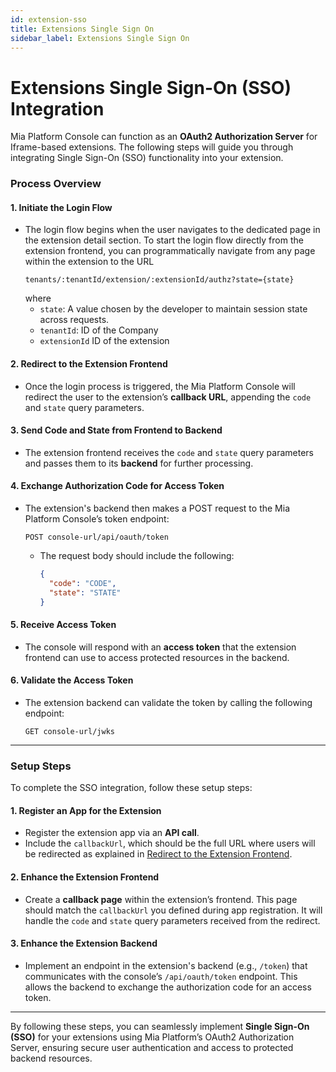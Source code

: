 ```yaml
---
id: extension-sso
title: Extensions Single Sign On
sidebar_label: Extensions Single Sign On
---
```


# **Extensions Single Sign-On (SSO) Integration**

Mia Platform Console can function as an **OAuth2 Authorization Server** for Iframe-based extensions. The following steps will guide you through integrating Single Sign-On (SSO) functionality into your extension.

### **Process Overview**

#### 1. **Initiate the Login Flow**
   - The login flow begins when the user navigates to the dedicated page in the extension detail section.
   To start the login flow directly from the extension frontend, you can programmatically navigate from any page within the extension to the URL
     ```
     tenants/:tenantId/extension/:extensionId/authz?state={state}
     ```
     where
     - `state`: A value chosen by the developer to maintain session state across requests.
     - `tenantId`: ID of the Company
     - `extensionId` ID of the extension 

#### 2. **Redirect to the Extension Frontend**
   - Once the login process is triggered, the Mia Platform Console will redirect the user to the extension’s **callback URL**, appending the `code` and `state` query parameters.

#### 3. **Send Code and State from Frontend to Backend**
   - The extension frontend receives the `code` and `state` query parameters and passes them to its **backend** for further processing.

#### 4. **Exchange Authorization Code for Access Token**
   - The extension's backend then makes a POST request to the Mia Platform Console’s token endpoint:
     ```
     POST console-url/api/oauth/token
     ```
     - The request body should include the following:
       ```json
       {
         "code": "CODE",
         "state": "STATE"
       }
       ```

#### 5. **Receive Access Token**
   - The console will respond with an **access token** that the extension frontend can use to access protected resources in the backend.

#### 6. **Validate the Access Token**
   - The extension backend can validate the token by calling the following endpoint:
     ```
     GET console-url/jwks
     ```

---

### **Setup Steps**

To complete the SSO integration, follow these setup steps:

#### 1. **Register an App for the Extension**
   - Register the extension app via an **API call**.
   - Include the `callbackUrl`, which should be the full URL where users will be redirected as explained in [Redirect to the Extension Frontend](#2-redirect-to-the-extension-frontend).

#### 2. **Enhance the Extension Frontend**
   - Create a **callback page** within the extension’s frontend. This page should match the `callbackUrl` you defined during app registration. It will handle the `code` and `state` query parameters received from the redirect.

#### 3. **Enhance the Extension Backend**
   - Implement an endpoint in the extension's backend (e.g., `/token`) that communicates with the console’s `/api/oauth/token` endpoint. This allows the backend to exchange the authorization code for an access token.

---

By following these steps, you can seamlessly implement **Single Sign-On (SSO)** for your extensions using Mia Platform’s OAuth2 Authorization Server, ensuring secure user authentication and access to protected backend resources.